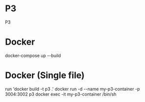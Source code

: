 # P3
P3


# Docker
docker-compose up --build

# Docker (Single file)
run 'docker build -t p3 .'
docker run -d --name my-p3-container -p 3004:3002 p3
docker exec -it my-p3-container /bin/sh


